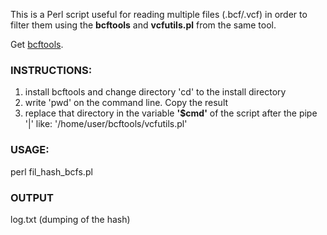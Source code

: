 This is a Perl script useful for reading multiple files (.bcf/.vcf) in order to
filter them using the __bcftools__ and __vcfutils.pl__ from the same tool.

Get [bcftools](https://github.com/samtools/bcftools).

### INSTRUCTIONS:

1. install bcftools and change directory 'cd' to the install directory
2. write 'pwd' on the command line. Copy the result
3. replace that directory in the variable **__'$cmd'__** of the script
after the pipe '|' like: '/home/user/bcftools/vcfutils.pl'  

### USAGE:

perl fil_hash_bcfs.pl

### OUTPUT

log.txt (dumping of the hash)
